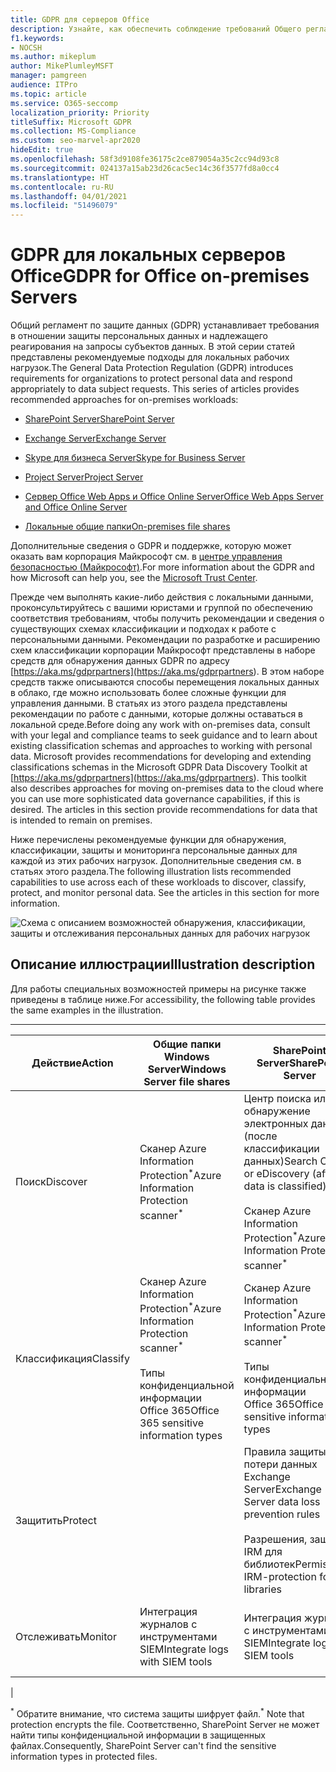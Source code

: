 ```yaml
---
title: GDPR для серверов Office
description: Узнайте, как обеспечить соблюдение требований Общего регламента по защите данных (GDPR) на локальных серверах Office.
f1.keywords:
- NOCSH
ms.author: mikeplum
author: MikePlumleyMSFT
manager: pamgreen
audience: ITPro
ms.topic: article
ms.service: O365-seccomp
localization_priority: Priority
titleSuffix: Microsoft GDPR
ms.collection: MS-Compliance
ms.custom: seo-marvel-apr2020
hideEdit: true
ms.openlocfilehash: 58f3d9108fe36175c2ce879054a35c2cc94d93c8
ms.sourcegitcommit: 024137a15ab23d26cac5ec14c36f3577fd8a0cc4
ms.translationtype: HT
ms.contentlocale: ru-RU
ms.lasthandoff: 04/01/2021
ms.locfileid: "51496079"
---
```

# <a name="gdpr-for-office-on-premises-servers"></a><span data-ttu-id="f26ff-103">GDPR для локальных серверов Office</span><span class="sxs-lookup"><span data-stu-id="f26ff-103">GDPR for Office on-premises Servers</span></span>

<span data-ttu-id="f26ff-p101">Общий регламент по защите данных (GDPR) устанавливает требования в отношении защиты персональных данных и надлежащего реагирования на запросы субъектов данных. В этой серии статей представлены рекомендуемые подходы для локальных рабочих нагрузок.</span><span class="sxs-lookup"><span data-stu-id="f26ff-p101">The General Data Protection Regulation (GDPR) introduces requirements for organizations to protect personal data and respond appropriately to data subject requests. This series of articles provides recommended approaches for on-premises workloads:</span></span>

- [<span data-ttu-id="f26ff-106">SharePoint Server</span><span class="sxs-lookup"><span data-stu-id="f26ff-106">SharePoint Server</span></span>](gdpr-for-sharepoint-server.md)

- [<span data-ttu-id="f26ff-107">Exchange Server</span><span class="sxs-lookup"><span data-stu-id="f26ff-107">Exchange Server</span></span>](gdpr-for-exchange-server.md)

- [<span data-ttu-id="f26ff-108">Skype для бизнеса Server</span><span class="sxs-lookup"><span data-stu-id="f26ff-108">Skype for Business Server</span></span>](gdpr-for-skype-for-business-server.md)

- [<span data-ttu-id="f26ff-109">Project Server</span><span class="sxs-lookup"><span data-stu-id="f26ff-109">Project Server</span></span>](gdpr-for-project-server.md)

- [<span data-ttu-id="f26ff-110">Сервер Office Web Apps и Office Online Server</span><span class="sxs-lookup"><span data-stu-id="f26ff-110">Office Web Apps Server and Office Online Server</span></span>](gdpr-for-office-online-server.md)

- [<span data-ttu-id="f26ff-111">Локальные общие папки</span><span class="sxs-lookup"><span data-stu-id="f26ff-111">On-premises file shares</span></span>](gdpr-for-on-premises-file-shares.md)

<span data-ttu-id="f26ff-112">Дополнительные сведения о GDPR и поддержке, которую может оказать вам корпорация Майкрософт см. в [центре управления безопасностью (Майкрософт)](https://www.microsoft.com/trust-center/privacy/gdpr-overview
).</span><span class="sxs-lookup"><span data-stu-id="f26ff-112">For more information about the GDPR and how Microsoft can help you, see the [Microsoft Trust Center](https://www.microsoft.com/trust-center/privacy/gdpr-overview
).</span></span>

<span data-ttu-id="f26ff-p102">Прежде чем выполнять какие-либо действия с локальными данными, проконсультируйтесь с вашими юристами и группой по обеспечению соответствия требованиям, чтобы получить рекомендации и сведения о существующих схемах классификации и подходах к работе с персональными данными. Рекомендации по разработке и расширению схем классификации корпорации Майкрософт представлены в наборе средств для обнаружения данных GDPR по адресу [https://aka.ms/gdprpartners](<https://aka.ms/gdprpartners>). В этом наборе средств также описываются способы перемещения локальных данных в облако, где можно использовать более сложные функции для управления данными. В статьях из этого раздела представлены рекомендации по работе с данными, которые должны оставаться в локальной среде.</span><span class="sxs-lookup"><span data-stu-id="f26ff-p102">Before doing any work with on-premises data, consult with your legal and compliance teams to seek guidance and to learn about existing classification schemas and approaches to working with personal data. Microsoft provides recommendations for developing and extending classifications schemas in the Microsoft GDPR Data Discovery Toolkit at [https://aka.ms/gdprpartners](<https://aka.ms/gdprpartners>). This toolkit also describes approaches for moving on-premises data to the cloud where you can use more sophisticated data governance capabilities, if this is desired. The articles in this section provide recommendations for data that is intended to remain on premises.</span></span>

<span data-ttu-id="f26ff-p103">Ниже перечислены рекомендуемые функции для обнаружения, классификации, защиты и мониторинга персональные данных для каждой из этих рабочих нагрузок. Дополнительные сведения см. в статьях этого раздела.</span><span class="sxs-lookup"><span data-stu-id="f26ff-p103">The following illustration lists recommended capabilities to use across each of these workloads to discover, classify, protect, and monitor personal data. See the articles in this section for more information.</span></span>

![Схема с описанием возможностей обнаружения, классификации, защиты и отслеживания персональных данных для рабочих нагрузок](../media/gdpr-for-office-servers-image1.png)

## <a name="illustration-description"></a><span data-ttu-id="f26ff-120">Описание иллюстрации</span><span class="sxs-lookup"><span data-stu-id="f26ff-120">Illustration description</span></span>

<span data-ttu-id="f26ff-121">Для работы специальных возможностей примеры на рисунке также приведены в таблице ниже.</span><span class="sxs-lookup"><span data-stu-id="f26ff-121">For accessibility, the following table provides the same examples in the illustration.</span></span>

****

|<span data-ttu-id="f26ff-122">Действие</span><span class="sxs-lookup"><span data-stu-id="f26ff-122">Action</span></span>|<span data-ttu-id="f26ff-123">Общие папки Windows Server</span><span class="sxs-lookup"><span data-stu-id="f26ff-123">Windows Server file shares</span></span>|<span data-ttu-id="f26ff-124">SharePoint Server</span><span class="sxs-lookup"><span data-stu-id="f26ff-124">SharePoint Server</span></span>|<span data-ttu-id="f26ff-125">Exchange Server</span><span class="sxs-lookup"><span data-stu-id="f26ff-125">Exchange Server</span></span>|<span data-ttu-id="f26ff-126">Skype для бизнеса</span><span class="sxs-lookup"><span data-stu-id="f26ff-126">Skype for Business</span></span>|<span data-ttu-id="f26ff-127">Project Server</span><span class="sxs-lookup"><span data-stu-id="f26ff-127">Project Server</span></span>|
|---|---|---|---|---|---|
|<span data-ttu-id="f26ff-128">Поиск</span><span class="sxs-lookup"><span data-stu-id="f26ff-128">Discover</span></span>|<span data-ttu-id="f26ff-129">Сканер Azure Information Protection<sup>\*</sup></span><span class="sxs-lookup"><span data-stu-id="f26ff-129">Azure Information Protection scanner<sup>\*</sup></span></span>|<span data-ttu-id="f26ff-130">Центр поиска или обнаружение электронных данных (после классификации данных)</span><span class="sxs-lookup"><span data-stu-id="f26ff-130">Search Center or eDiscovery (after data is classified)</span></span> <br/><br/> <span data-ttu-id="f26ff-131">Сканер Azure Information Protection<sup>\*</sup></span><span class="sxs-lookup"><span data-stu-id="f26ff-131">Azure Information Protection scanner<sup>\*</sup></span></span>|<span data-ttu-id="f26ff-132">Портал обнаружения электронных данных Exchange</span><span class="sxs-lookup"><span data-stu-id="f26ff-132">Exchange eDiscovery Portal</span></span>|<span data-ttu-id="f26ff-133">Портал обнаружения электронных данных Exchange</span><span class="sxs-lookup"><span data-stu-id="f26ff-133">Exchange eDiscovery portal</span></span>|<span data-ttu-id="f26ff-134">Скрипты SQL для обнаружения и экспорта</span><span class="sxs-lookup"><span data-stu-id="f26ff-134">SQL scripts for discovery and exporting</span></span>|
|<span data-ttu-id="f26ff-135">Классификация</span><span class="sxs-lookup"><span data-stu-id="f26ff-135">Classify</span></span>|<span data-ttu-id="f26ff-136">Сканер Azure Information Protection<sup>\*</sup></span><span class="sxs-lookup"><span data-stu-id="f26ff-136">Azure Information Protection scanner<sup>\*</sup></span></span> <br/><br/> <span data-ttu-id="f26ff-137">Типы конфиденциальной информации Office 365</span><span class="sxs-lookup"><span data-stu-id="f26ff-137">Office 365 sensitive information types</span></span>|<span data-ttu-id="f26ff-138">Сканер Azure Information Protection<sup>\*</sup></span><span class="sxs-lookup"><span data-stu-id="f26ff-138">Azure Information Protection scanner<sup>\*</sup></span></span> <br/><br/> <span data-ttu-id="f26ff-139">Типы конфиденциальной информации Office 365</span><span class="sxs-lookup"><span data-stu-id="f26ff-139">Office 365 sensitive information types</span></span>|<span data-ttu-id="f26ff-140">Теги и политики хранения Exchange</span><span class="sxs-lookup"><span data-stu-id="f26ff-140">Exchange retention tags and retention policies</span></span>|<span data-ttu-id="f26ff-141">Теги и политики хранения Exchange</span><span class="sxs-lookup"><span data-stu-id="f26ff-141">Exchange retention tags and retention policies</span></span>||
|<span data-ttu-id="f26ff-142">Защитить</span><span class="sxs-lookup"><span data-stu-id="f26ff-142">Protect</span></span>||<span data-ttu-id="f26ff-143">Правила защиты от потери данных Exchange Server</span><span class="sxs-lookup"><span data-stu-id="f26ff-143">Exchange Server data loss prevention rules</span></span> <br/><br/> <span data-ttu-id="f26ff-144">Разрешения, защита IRM для библиотек</span><span class="sxs-lookup"><span data-stu-id="f26ff-144">Permissions, IRM-protection for libraries</span></span>|<span data-ttu-id="f26ff-145">Правила защиты от потери данных Exchange Server</span><span class="sxs-lookup"><span data-stu-id="f26ff-145">Exchange Server data loss prevention rules</span></span> <br/><br/> <span data-ttu-id="f26ff-146">Интеграция IRM с Exchange Server</span><span class="sxs-lookup"><span data-stu-id="f26ff-146">IRM integration with Exchange Server</span></span>|||
|<span data-ttu-id="f26ff-147">Отслеживать</span><span class="sxs-lookup"><span data-stu-id="f26ff-147">Monitor</span></span>|<span data-ttu-id="f26ff-148">Интеграция журналов с инструментами SIEM</span><span class="sxs-lookup"><span data-stu-id="f26ff-148">Integrate logs with SIEM tools</span></span>|<span data-ttu-id="f26ff-149">Интеграция журналов с инструментами SIEM</span><span class="sxs-lookup"><span data-stu-id="f26ff-149">Integrate logs with SIEM tools</span></span>|<span data-ttu-id="f26ff-150">Интеграция журналов с инструментами SIEM</span><span class="sxs-lookup"><span data-stu-id="f26ff-150">Integrate logs with SIEM tools</span></span>|<span data-ttu-id="f26ff-151">Интеграция журналов с инструментами SIEM</span><span class="sxs-lookup"><span data-stu-id="f26ff-151">Integrate logs with SIEM tools</span></span>|<span data-ttu-id="f26ff-152">Интеграция журналов с инструментами SIEM</span><span class="sxs-lookup"><span data-stu-id="f26ff-152">Integrate logs with SIEM tools</span></span>|
|

<span data-ttu-id="f26ff-153"><sup>\*</sup> Обратите внимание, что система защиты шифрует файл.</span><span class="sxs-lookup"><span data-stu-id="f26ff-153"><sup>\*</sup> Note that protection encrypts the file.</span></span> <span data-ttu-id="f26ff-154">Соответственно, SharePoint Server не может найти типы конфиденциальной информации в защищенных файлах.</span><span class="sxs-lookup"><span data-stu-id="f26ff-154">Consequently, SharePoint Server can't find the sensitive information types in protected files.</span></span>
